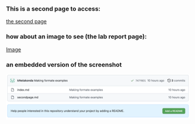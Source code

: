 ### This is a second page to access:
[the second page](secondpage.md)

### how about an image to see (the lab report page): 
[Image](lab-report-1-week-0.html)

### an embedded version of the screenshot
![Image](PracticeScreenshot.png)